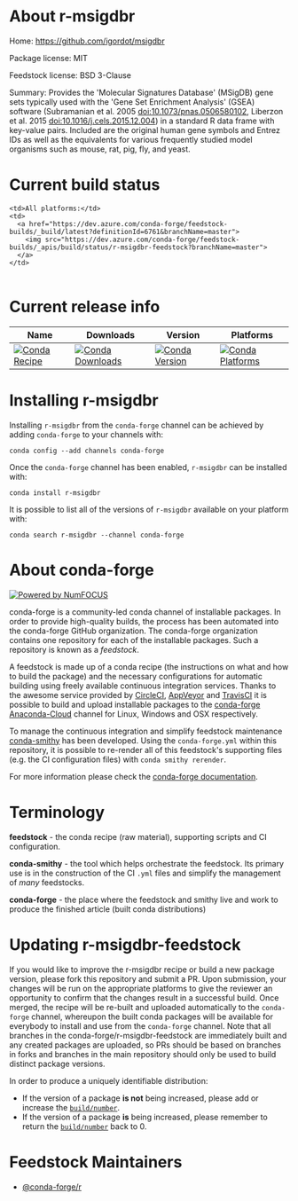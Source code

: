 About r-msigdbr
===============

Home: https://github.com/igordot/msigdbr

Package license: MIT

Feedstock license: BSD 3-Clause

Summary: Provides the 'Molecular Signatures Database' (MSigDB) gene sets typically used with the 'Gene Set Enrichment Analysis' (GSEA) software (Subramanian et al. 2005 <doi:10.1073/pnas.0506580102>, Liberzon et al. 2015 <doi:10.1016/j.cels.2015.12.004>) in a standard R data frame with key-value pairs. Included are the original human gene symbols and Entrez IDs as well as the equivalents for various frequently studied model organisms such as mouse, rat, pig, fly, and yeast.



Current build status
====================


<table><tr>
    
    <td>All platforms:</td>
    <td>
      <a href="https://dev.azure.com/conda-forge/feedstock-builds/_build/latest?definitionId=6761&branchName=master">
        <img src="https://dev.azure.com/conda-forge/feedstock-builds/_apis/build/status/r-msigdbr-feedstock?branchName=master">
      </a>
    </td>
  </tr>
</table>

Current release info
====================

| Name | Downloads | Version | Platforms |
| --- | --- | --- | --- |
| [![Conda Recipe](https://img.shields.io/badge/recipe-r--msigdbr-green.svg)](https://anaconda.org/conda-forge/r-msigdbr) | [![Conda Downloads](https://img.shields.io/conda/dn/conda-forge/r-msigdbr.svg)](https://anaconda.org/conda-forge/r-msigdbr) | [![Conda Version](https://img.shields.io/conda/vn/conda-forge/r-msigdbr.svg)](https://anaconda.org/conda-forge/r-msigdbr) | [![Conda Platforms](https://img.shields.io/conda/pn/conda-forge/r-msigdbr.svg)](https://anaconda.org/conda-forge/r-msigdbr) |

Installing r-msigdbr
====================

Installing `r-msigdbr` from the `conda-forge` channel can be achieved by adding `conda-forge` to your channels with:

```
conda config --add channels conda-forge
```

Once the `conda-forge` channel has been enabled, `r-msigdbr` can be installed with:

```
conda install r-msigdbr
```

It is possible to list all of the versions of `r-msigdbr` available on your platform with:

```
conda search r-msigdbr --channel conda-forge
```


About conda-forge
=================

[![Powered by NumFOCUS](https://img.shields.io/badge/powered%20by-NumFOCUS-orange.svg?style=flat&colorA=E1523D&colorB=007D8A)](http://numfocus.org)

conda-forge is a community-led conda channel of installable packages.
In order to provide high-quality builds, the process has been automated into the
conda-forge GitHub organization. The conda-forge organization contains one repository
for each of the installable packages. Such a repository is known as a *feedstock*.

A feedstock is made up of a conda recipe (the instructions on what and how to build
the package) and the necessary configurations for automatic building using freely
available continuous integration services. Thanks to the awesome service provided by
[CircleCI](https://circleci.com/), [AppVeyor](https://www.appveyor.com/)
and [TravisCI](https://travis-ci.org/) it is possible to build and upload installable
packages to the [conda-forge](https://anaconda.org/conda-forge)
[Anaconda-Cloud](https://anaconda.org/) channel for Linux, Windows and OSX respectively.

To manage the continuous integration and simplify feedstock maintenance
[conda-smithy](https://github.com/conda-forge/conda-smithy) has been developed.
Using the ``conda-forge.yml`` within this repository, it is possible to re-render all of
this feedstock's supporting files (e.g. the CI configuration files) with ``conda smithy rerender``.

For more information please check the [conda-forge documentation](https://conda-forge.org/docs/).

Terminology
===========

**feedstock** - the conda recipe (raw material), supporting scripts and CI configuration.

**conda-smithy** - the tool which helps orchestrate the feedstock.
                   Its primary use is in the construction of the CI ``.yml`` files
                   and simplify the management of *many* feedstocks.

**conda-forge** - the place where the feedstock and smithy live and work to
                  produce the finished article (built conda distributions)


Updating r-msigdbr-feedstock
============================

If you would like to improve the r-msigdbr recipe or build a new
package version, please fork this repository and submit a PR. Upon submission,
your changes will be run on the appropriate platforms to give the reviewer an
opportunity to confirm that the changes result in a successful build. Once
merged, the recipe will be re-built and uploaded automatically to the
`conda-forge` channel, whereupon the built conda packages will be available for
everybody to install and use from the `conda-forge` channel.
Note that all branches in the conda-forge/r-msigdbr-feedstock are
immediately built and any created packages are uploaded, so PRs should be based
on branches in forks and branches in the main repository should only be used to
build distinct package versions.

In order to produce a uniquely identifiable distribution:
 * If the version of a package **is not** being increased, please add or increase
   the [``build/number``](https://conda.io/docs/user-guide/tasks/build-packages/define-metadata.html#build-number-and-string).
 * If the version of a package **is** being increased, please remember to return
   the [``build/number``](https://conda.io/docs/user-guide/tasks/build-packages/define-metadata.html#build-number-and-string)
   back to 0.

Feedstock Maintainers
=====================

* [@conda-forge/r](https://github.com/conda-forge/r/)

